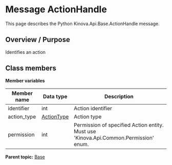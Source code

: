 # Message ActionHandle

This page describes the Python Kinova.Api.Base.ActionHandle message.

## Overview / Purpose

Identifies an action

## Class members

 **Member variables** 

|Member name|Data type|Description|
|-----------|---------|-----------|
|identifier|int|Action identifier|
|action\_type| [ActionType](enm_Base_ActionType.md#)|Action type|
|permission|int|Permission of specified Action entity. Must use 'Kinova.Api.Common.Permission' enum.|

**Parent topic:** [Base](../references/summary_Base.md)

